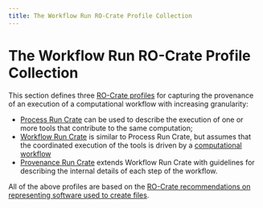 ```yaml
---
title: The Workflow Run RO-Crate Profile Collection
---
```



# The Workflow Run RO-Crate Profile Collection

This section defines three [RO-Crate profiles](https://www.researchobject.org/ro-crate/profiles.html) for capturing the provenance of an execution of a computational workflow with increasing granularity:

* [Process Run Crate](process_run_crate) can be used to describe the execution of one or more tools that contribute to the same computation;
* [Workflow Run Crate](workflow_run_crate) is similar to Process Run Crate, but assumes that the coordinated execution of the tools is driven by a [computational workflow](https://bioschemas.org/types/ComputationalWorkflow/1.0-RELEASE)
* [Provenance Run Crate](provenance_run_crate) extends Workflow Run Crate with guidelines for describing the internal details of each step of the workflow.

All of the above profiles are based on the [RO-Crate recommendations on representing software used to create files](https://www.researchobject.org/ro-crate/1.1/provenance.html#software-used-to-create-files).
